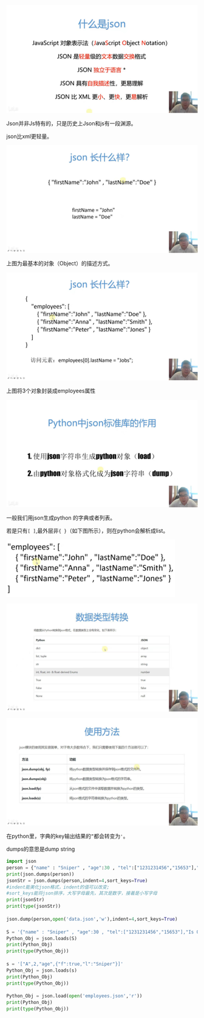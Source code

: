 ![img](.assets/813d03a7-60d1-4ee0-b382-7ea6d703c20e.jpg)

Json并非Js特有的，只是历史上Json和js有一段渊源。

json比xml更轻量。

![img](.assets/185e1ac2-5384-4789-88a7-79f0fdefc159.jpg)

上图为最基本的对象（Object）的描述方式。

![img](.assets/0cbe78d5-6228-455d-9f5c-bc2e922466ef.jpg)

上图将3个对象封装成employees属性

![img](.assets/16524d27-057b-4e6b-b6b6-82655246a6ee.jpg)

一般我们用json生成python 的字典或者列表。



若是只有`[ ]`,最外层非`{ }`（如下图所示），则在python会解析成list。

![image-20211220151949274](.assets/image-20211220151949274.png)

![img](.assets/aa716f7c-e02b-4ee8-af21-9b69a412c89d.jpg)

![img](.assets/032f2d35-8aff-4a50-ab41-0ed461af9a43.jpg)

在python里，字典的key输出结果的`”`都会转变为`'`。



dumps的意思是dump string



```python
import json
person = {"name" : "Sniper" , "age":30 , "tel":["1231231456","15653"],"Is Only Child":True}
print(json.dumps(person))
jsonStr = json.dumps(person,indent=4,sort_keys=True)   
#indent能美化json格式，indent的值可以改变;
#sort_keys能将json排序，大写字母最先，其次是数字，接着是小写字母
print(jsonStr)
print(type(jsonStr))

json.dump(person,open('data.json','w'),indent=4,sort_keys=True)

S = '{"name" : "Sniper" , "age":30 , "tel":["1231231456","15653"],"Is Only Child":true}'
Python_Obj = json.loads(S)
print(Python_Obj)
print(type(Python_Obj))

s = '["A",2,"age",{"f":true,"l":"Sniper"}]'
Python_Obj = json.loads(s)
print(Python_Obj)
print(type(Python_Obj))

Python_Obj = json.load(open('employees.json','r'))
print(Python_Obj)
print(type(Python_Obj))
```

